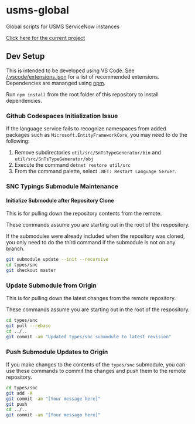 # usms-global

Global scripts for USMS ServiceNow instances

[Click here for the current project](https://github.com/users/erwinel/projects/1)

## Dev Setup

This is intended to be developed using VS Code. See [/.vscode/extensions.json](./.vscode/extensions.json) for a list of recommended extensions. Dependencies are mananged using [npm](https://www.npmjs.com/).

Run `npm install` from the root folder of this repository to install dependencies.

### Github Codespaces Initialization Issue

If the language service fails to recognize namespaces from added packages such as `Microsoft.EntityFrameworkCore`, you may need to do the following:

1. Remove subdirectories `util/src/SnTsTypeGenerator/bin` and `util/src/SnTsTypeGenerator/obj`
2. Execute the command `dotnet restore util/src`
3. From the command palette, select `.NET: Restart Language Server`.

### SNC Typings Submodule Maintenance

#### Initialize Submodule after Repository Clone

This is for pulling down the repository contents from the remote.

These commands assume you are starting out in the root of the respository.

If the submodules were already included when the repository was cloned, you only need to do the third command if the submodule is not on any branch.

```sh
git submodule update --init --recursive
cd types/snc
git checkout master
```

### Update Submodule from Origin

This is for pulling down the latest changes from the remote repository.

These commands assume you are starting out in the root of the respository.

```sh
cd types/snc
git pull --rebase
cd ../..
git commit -am "Updated types/snc submodule to latest revision"
```

### Push Submodule Updates to Origin

If you make changes to the contents of the `types/snc` submodule, you can use these commands to commit the changes and push them to the remote repository.

```sh
cd types/snc
git add -A
git commit -am "[Your message here]"
git push
cd ../..
git commit -am "[Your message here]"
```
